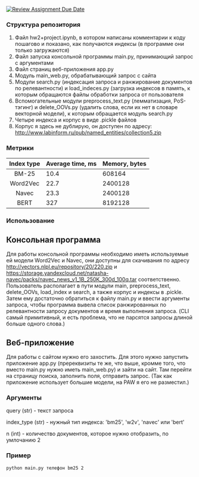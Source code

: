 [![Review Assignment Due Date](https://classroom.github.com/assets/deadline-readme-button-24ddc0f5d75046c5622901739e7c5dd533143b0c8e959d652212380cedb1ea36.svg)](https://classroom.github.com/a/iHpKfUUO)

### Структура репозитория
1) Файл hw2+project.ipynb, в котором написаны комментарии к коду пошагово и показано, как получаются индексы (в программе они только загружаются)
2) Файл запуска консольной программы main.py, принимающий запрос с аргументами
3) Файл страниц веб-приложения app.py
4) Модуль main_web.py, обрабатывающий запрос с сайта
5) Модули search.py (индексация запроса и ранжирование документов по релевантности) и load_indeces.py (загрузка индексов в память, к которым обращаются файлы обработки запроса от пользователя
6) Вспомогательные модули preprocess_text.py (лемматизация, PoS-тэгинг) и delete_OOVs.py (удалить слова, если их нет в словаре векторной модели), к которым обращается модуль search.py
7) Четыре индекса и корпус в виде .pickle файлов
8) Корпус я здесь не дублирую, он доступен по адресу: http://www.labinform.ru/pub/named_entities/collection5.zip

### Метрики
| Index type    | Average time, ms  | Memory, bytes |
|:-------------:|:----------------- |:------------- |
| BM-25         | 10.4              | 608164        |
| Word2Vec      | 22.7              | 2400128       |
| Navec         | 23.3              | 2400128       |
| BERT          | 327               | 8192128       |

### Использование
## Консольная программа
Для работы консольной программы необходимо иметь используемые ей модели Word2Vec и Navec, они доступны для скачивания по адресу http://vectors.nlpl.eu/repository/20/220.zip и https://storage.yandexcloud.net/natasha-navec/packs/navec_news_v1_1B_250K_300d_100q.tar соответственно. 
Пользователь располагает в пути модули main, preprocess_text, delete_OOVs, load_index и search, а также корпус и индексы в .pickle. Затем ему достаточно обратиться к файлу main.py и ввести аргументы запроса, чтобы программа вывела список ранжированных по релевантности запросу документов и время выполнения запроса. (CLI самый примитивный, и есть проблема, что не парсятся запросы длиной больше одного слова.)
## Веб-приложение
Для работы с сайтом нужно его захостить. Для этого нужно запустить приложение app.py (пререквизиты те же, что выше, кромме того, что вместо main.py нужно иметь main_web.py) и зайти на сайт. Там перейти на страницу поиска, заполнить поля, отправить запрос. (Так как приложение использует большие модели, на PAW я его не разместил.)

### Аргументы
query (str) - текст запроса

index_type (str) - нужный тип индекса: 'bm25', 'w2v', 'navec' или 'bert'

n (int) - количество документов, которое нужно отобразить, по умлочанию 2

### Пример
```
python main.py телефон bm25 2
```
